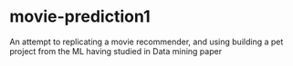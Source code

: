 # movie-prediction1
An attempt to replicating a movie recommender, and using building a pet project from the ML having studied in Data mining paper
